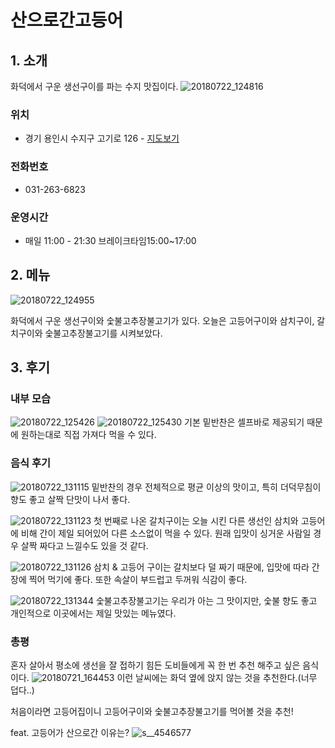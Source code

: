 # 산으로간고등어

## 1. 소개
화덕에서 구운 생선구이를 파는 수지 맛집이다.
![20180722_124816](https://user-images.githubusercontent.com/10704218/43043589-e84adb98-8dd1-11e8-8413-78089eaf5a9e.jpg)

### 위치
- 경기 용인시 수지구 고기로 126 - [지도보기](http://map.naver.com/?mapmode=0&lat=37.347671&lng=127.090295&pinId=38335452&dlevel=11&enc=b64&pinType=site)
### 전화번호
- 031-263-6823
### 운영시간
- 매일 11:00 - 21:30 브레이크타임15:00~17:00

## 2. 메뉴
![20180722_124955](https://user-images.githubusercontent.com/10704218/43043605-3ba5499a-8dd2-11e8-9aad-483879b05b1b.jpg)

화덕에서 구운 생선구이와 숯불고추장불고기가 있다.
오늘은 고등어구이와 삼치구이, 갈치구이와 숯불고추장불고기를 시켜보았다.

## 3. 후기
### 내부 모습
![20180722_125426](https://user-images.githubusercontent.com/10704218/43043627-af1d0c1e-8dd2-11e8-975f-2a57f958be54.jpg)
![20180722_125430](https://user-images.githubusercontent.com/10704218/43043628-af44e2fc-8dd2-11e8-99e8-66d3171928d6.jpg)
기본 밑반찬은 셀프바로 제공되기 때문에 원하는대로 직접 가져다 먹을 수 있다.

### 음식 후기
![20180722_131115](https://user-images.githubusercontent.com/10704218/43043642-f4ea4cd4-8dd2-11e8-878a-16d1c0b24a40.jpg)
밑반찬의 경우 전체적으로 평균 이상의 맛이고, 특히 더덕무침이 향도 좋고 살짝 단맛이 나서 좋다.

![20180722_131123](https://user-images.githubusercontent.com/10704218/43043660-4c5780ae-8dd3-11e8-96ff-af45ad807997.jpg)
첫 번째로 나온 갈치구이는 오늘 시킨 다른 생선인 삼치와 고등어에 비해 간이 제일 되어있어 다른 소스없이 먹을 수 있다. 원래 입맛이 싱거운 사람일 경우 살짝 짜다고 느낄수도 있을 것 같다.

![20180722_131126](https://user-images.githubusercontent.com/10704218/43043681-cf21f596-8dd3-11e8-86cb-15d27a31eb55.jpg)
삼치 & 고등어 구이는 갈치보다 덜 짜기 때문에, 입맛에 따라 간장에 찍어 먹기에 좋다. 또한 속살이 부드럽고 두꺼워 식감이 좋다.

![20180722_131344](https://user-images.githubusercontent.com/10704218/43043745-ba239e96-8dd4-11e8-85f2-a3b06e799444.jpg)
숯불고추장불고기는 우리가 아는 그 맛이지만, 숯불 향도 좋고 개인적으로 이곳에서는 제일 맛있는 메뉴였다.

### 총평
혼자 살아서 평소에 생선을 잘 접하기 힘든 도비들에게 꼭 한 번 추천 해주고 싶은 음식이다.
![20180721_164453](https://user-images.githubusercontent.com/10704218/43043801-68b115ec-8dd5-11e8-9a65-e25547d88493.jpg)
이런 날씨에는 화덕 옆에 앉지 않는 것을 추천한다.(너무 덥다..)

처음이라면 고등어집이니 고등어구이와 숯불고추장불고기를 먹어볼 것을 추천!

feat. 고등어가 산으로간 이유는?
![s__4546577](https://user-images.githubusercontent.com/10704218/43043663-568e807c-8dd3-11e8-84d8-7fa87a020839.jpg)
